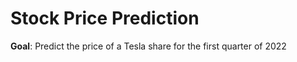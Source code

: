# Stock Price Prediction 
 **Goal**: Predict the price of a Tesla share for the first quarter of 2022
